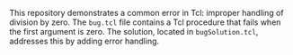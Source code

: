 This repository demonstrates a common error in Tcl: improper handling of division by zero. The `bug.tcl` file contains a Tcl procedure that fails when the first argument is zero.  The solution, located in `bugSolution.tcl`, addresses this by adding error handling.